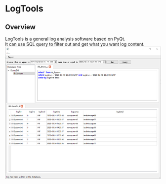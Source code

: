 # LogTools
## **Overview**
LogTools is a general log analysis software based on PyQt.  
It can use SQL query to filter out and get what you want log content.  
![MainGUI](https://github.com/XOB-CN/LogTools/blob/master/guide/picture/Main_GUI.png)